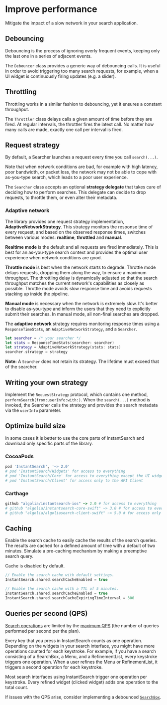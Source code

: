 # Improve performance

Mitigate the impact of a slow network in your search application.

## Debouncing

Debouncing is the process of ignoring overly frequent events, keeping only the last one in a series of adjacent events.

The `Debouncer` class provides a generic way of debouncing calls. It is useful in order to avoid triggering too many search requests, for example, when a UI widget is continuously firing updates (e.g. a slider).

## Throttling

Throttling works in a similar fashion to debouncing, yet it ensures a constant throughput.

The `Throttler` class delays calls a given amount of time before they are fired. At regular intervals, the throttler fires the latest call. No matter how many calls are made, exactly one call per interval is fired.

## Request strategy

By default, a Searcher launches a request every time you call `search(...)`.

Note that when network conditions are bad, for example with high latency, poor bandwidth, or packet loss, the network may not be able to cope with as-you-type search, which leads to a poor user experience.

The `Searcher` class accepts an optional **strategy delegate** that takes care of deciding how to perform searches. This delegate can decide to drop requests, to throttle them, or even alter their metadata.

### Adaptive network

The library provides one request strategy implementation, **AdaptiveNetworkStrategy**. This strategy monitors the response time of every request, and based on the observed response times, switches between various modes: **realtime**, **throttled** and **manual**.

**Realtime mode** is the default and all requests are fired immediately. This is best for an as-you-type search context and provides the optimal user experience when network conditions are good.

**Throttle mode** is best when the network starts to degrade. Throttle mode delays requests, dropping them along the way, to ensure a maximum throughput. The throttling delay is dynamically adjusted so that the search throughput matches the current network's capabilities as closely as possible. Throttle mode avoids slow response time and avoids requests stacking up inside the pipeline. 

**Manual mode** is necessary when the network is extremely slow. It's better to disable as-you-type and inform the users that they need to explicitly submit their searches. In manual mode, all non-final searches are dropped.

The **adaptive network** strategy requires monitoring response times using a `ResponseTimeStats`, an `AdaptiveNetworkStrategy`, and a `Searcher`.

```swift
let searcher = /* your searcher */
let stats = ResponseTimeStats(searcher: searcher)
let strategy = AdaptiveNetworkStrategy(stats: stats)
searcher.strategy = strategy
```

**Note:** A `Searcher` does not retain its strategy. The lifetime must exceed that of the searcher.


## Writing your own strategy

Implement the `RequestStrategy` protocol, which contains one method, `performSearch(from:userInfo:with:)`. When the `search(...)` method is invoked, the Searcher calls the strategy and provides the search metadata via the `userInfo` parameter.


## Optimize build size

In some cases it is better to use the core parts of InstantSearch and download only specific parts of the library.

### CocoaPods

```ruby
pod 'InstantSearch', '~> 2.0'
# pod 'InstantSearch/Widgets' for access to everything
# pod 'InstantSearch/Core' for access to everything except the UI widgets
# pod 'InstantSearch/Client' for access only to the API Client
```

### Carthage

```ruby
github "algolia/instantsearch-ios" ~> 2.0 # for access to everything
# github "algolia/instantsearch-core-swift" ~> 3.0 # for access to everything except the UI widgets
# github "algolia/algoliasearch-client-swift" ~> 5.0 # for access only to the API Client
```

## Caching

Enable the search cache to easily cache the results of the search queries. The results are cached for a defined amount of time with a default of two minutes. Simulate a pre-caching mechanism by making a preemptive search query.

Cache is disabled by default.

```swift
// Enable the search cache with default settings.
InstantSearch.shared.searchCacheEnabled = true

// Enable the search cache with a TTL of 5 minutes.
InstantSearch.shared.searchCacheEnabled = true
InstantSearch.shared.searchCacheExpiringTimeInterval = 300
```

## Queries per second (QPS)

[Search operations](<%= app_data.instantsearch.links.faq.operations %>) are limited by the [maximum QPS](<%= app_data.instantsearch.links.faq.qps %>) (the number of queries performed per second per the plan).

Every key that you press in InstantSearch counts as one operation. Depending on the widgets in your search interface, you might have more operations counted for each keystroke. For example, if you have a search consisting of a SearchBox, a Menu, and a RefinementList,  every keystroke triggers one operation. When a user refines the Menu or RefinementList, it triggers a second operation for each keystroke.

Most search interfaces using InstantSearch trigger one operation per keystroke. Every refined widget (clicked widget) adds one operation to the total count.

If issues with the QPS arise, consider implementing a debounced [`SearchBox`](/doc/api-reference/widgets/search-box/ios/).
